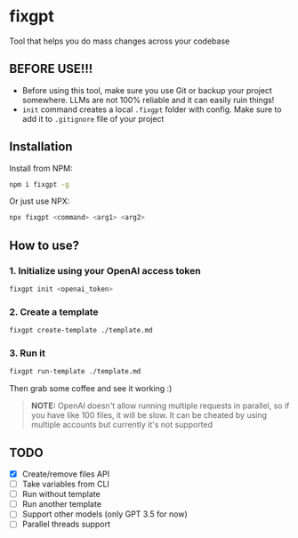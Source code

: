 # fixgpt

Tool that helps you do mass changes across your codebase

## BEFORE USE!!!

- Before using this tool, make sure you use Git or backup your project somewhere. LLMs are not 100% reliable and it can easily ruin things!
- `init` command creates a local `.fixgpt` folder with config. Make sure to add it to `.gitignore` file of your project

## Installation

Install from NPM:

```bash
npm i fixgpt -g
```

Or just use NPX:

```bash
npx fixgpt <command> <arg1> <arg2>
```

## How to use?

### 1. Initialize using your OpenAI access token

```bash
fixgpt init <openai_token>
```

### 2. Create a template

```bash
fixgpt create-template ./template.md
```

### 3. Run it

```bash
fixgpt run-template ./template.md
```

Then grab some coffee and see it working :)

> **NOTE:** OpenAI doesn't allow running multiple requests in parallel, so if you have like 100 files, it will be slow. It can be cheated by using multiple accounts but currently it's not supported

## TODO

- [x] Create/remove files API
- [ ] Take variables from CLI
- [ ] Run without template
- [ ] Run another template
- [ ] Support other models (only GPT 3.5 for now)
- [ ] Parallel threads support
